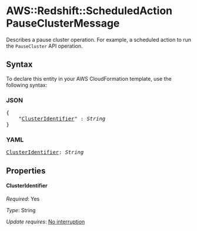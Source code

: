 # AWS::Redshift::ScheduledAction PauseClusterMessage

Describes a pause cluster operation. For example, a scheduled action to run the `PauseCluster` API operation.

## Syntax

To declare this entity in your AWS CloudFormation template, use the following syntax:

### JSON

<pre>
{
    "<a href="#clusteridentifier" title="ClusterIdentifier">ClusterIdentifier</a>" : <i>String</i>
}
</pre>

### YAML

<pre>
<a href="#clusteridentifier" title="ClusterIdentifier">ClusterIdentifier</a>: <i>String</i>
</pre>

## Properties

#### ClusterIdentifier

_Required_: Yes

_Type_: String

_Update requires_: [No interruption](https://docs.aws.amazon.com/AWSCloudFormation/latest/UserGuide/using-cfn-updating-stacks-update-behaviors.html#update-no-interrupt)
